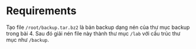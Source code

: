 <h1>Requirements</h1>

Tạo file  `/root/backup.tar.bz2`  là bản backup dạng nén của thư mục backup trong bài 4. 
Sau đó giải nén file này thành thư mục  `/lab`  với cấu trúc thư mục như  `/backup`.
